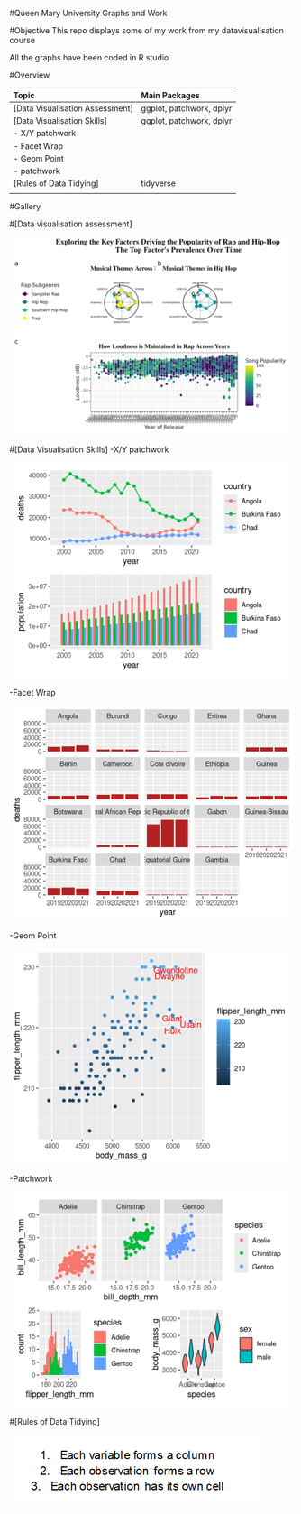 #Queen Mary University Graphs and Work

#Objective
This repo displays some of my work from my datavisualisation course

All the graphs have been coded in R studio

#Overview
  
  | **Topic**                     | **Main Packages**      | 
  |:------------------------------|:-----------------------| 
  |[Data Visualisation Assessment]|ggplot, patchwork, dplyr|    
  |[Data Visualisation Skills]    |ggplot, patchwork, dplyr|
  |- X/Y patchwork                |                        |
  |- Facet Wrap                   |                        |
  |- Geom Point                   |                        |
  |- patchwork                    |                        |
  |[Rules of Data Tidying]        |tidyverse               |
  |                               |                        |
  
#Gallery

#[Data visualisation assessment]

![plot](./Plots/Assessment_Plot)

#[Data Visualisation Skills]
-X/Y patchwork

![plot](./Plots/XY_patchwork)

-Facet Wrap

![plot](./Plots/facet_wrap)

-Geom Point

![plot](./Plots/gmpoint)

-Patchwork

![plot](./Plots/patchwork)

#[Rules of Data Tidying]

![plot](./Plots/rules_of_tidy)